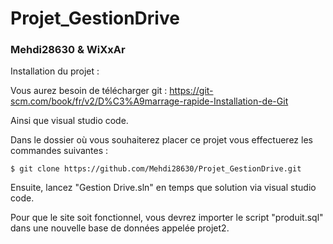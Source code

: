 # Projet_GestionDrive

### Mehdi28630 & WiXxAr

Installation du projet :

Vous aurez besoin de télécharger git : https://git-scm.com/book/fr/v2/D%C3%A9marrage-rapide-Installation-de-Git

Ainsi que visual studio code.

Dans le dossier où vous souhaiterez placer ce projet vous effectuerez les commandes suivantes : 
```
$ git clone https://github.com/Mehdi28630/Projet_GestionDrive.git

```

Ensuite, lancez "Gestion Drive.sln" en temps que solution via visual studio code.

Pour que le site soit fonctionnel, vous devrez importer le script "produit.sql" dans une nouvelle base de données appelée projet2.
